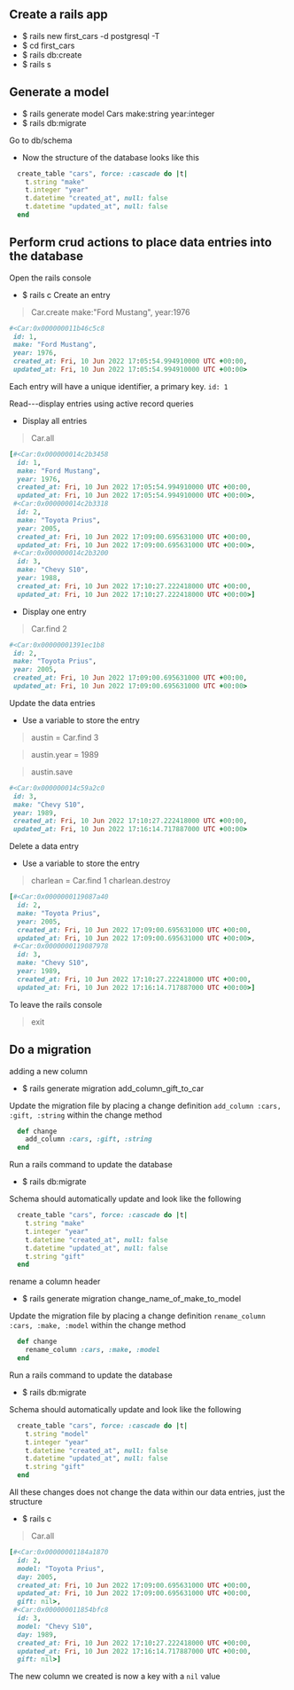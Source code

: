 ## Create a rails app
- $ rails new first_cars -d postgresql -T
- $ cd first_cars
- $ rails db:create
- $ rails s

## Generate a model
- $ rails generate model Cars make:string year:integer
- $ rails db:migrate

Go to db/schema
- Now the structure of the database looks like this
```ruby
  create_table "cars", force: :cascade do |t|
    t.string "make"
    t.integer "year"
    t.datetime "created_at", null: false
    t.datetime "updated_at", null: false
  end
```

## Perform crud actions to place data entries into the database

Open the rails console
- $ rails c
Create an entry
> Car.create make:"Ford Mustang", year:1976

```ruby
#<Car:0x000000011b46c5c8                                   
 id: 1,                                                    
 make: "Ford Mustang",                                     
 year: 1976,                                               
 created_at: Fri, 10 Jun 2022 17:05:54.994910000 UTC +00:00,
 updated_at: Fri, 10 Jun 2022 17:05:54.994910000 UTC +00:00>
```

Each entry will have a unique identifier, a primary key.
`id: 1`

Read---display entries using active record queries
- Display all entries
> Car.all

```ruby
[#<Car:0x000000014c2b3458                                  
  id: 1,                                                   
  make: "Ford Mustang",                                    
  year: 1976,                                              
  created_at: Fri, 10 Jun 2022 17:05:54.994910000 UTC +00:00,
  updated_at: Fri, 10 Jun 2022 17:05:54.994910000 UTC +00:00>,
 #<Car:0x000000014c2b3318                                  
  id: 2,                                                   
  make: "Toyota Prius",                                    
  year: 2005,                                              
  created_at: Fri, 10 Jun 2022 17:09:00.695631000 UTC +00:00,
  updated_at: Fri, 10 Jun 2022 17:09:00.695631000 UTC +00:00>,
 #<Car:0x000000014c2b3200                                  
  id: 3,
  make: "Chevy S10",
  year: 1988,
  created_at: Fri, 10 Jun 2022 17:10:27.222418000 UTC +00:00,
  updated_at: Fri, 10 Jun 2022 17:10:27.222418000 UTC +00:00>] 
```
- Display one entry
> Car.find 2

```ruby
#<Car:0x00000001391ec1b8      
 id: 2,                       
 make: "Toyota Prius",        
 year: 2005,                  
 created_at: Fri, 10 Jun 2022 17:09:00.695631000 UTC +00:00,
 updated_at: Fri, 10 Jun 2022 17:09:00.695631000 UTC +00:00>
```

Update the data entries
- Use a variable to store the entry
> austin = Car.find 3

> austin.year = 1989

> austin.save

```ruby
#<Car:0x000000014c59a2c0                                      
 id: 3,                                                       
 make: "Chevy S10",                                           
 year: 1989,                                                  
 created_at: Fri, 10 Jun 2022 17:10:27.222418000 UTC +00:00,  
 updated_at: Fri, 10 Jun 2022 17:16:14.717887000 UTC +00:00>
```

Delete a data entry
- Use a variable to store the entry
> charlean = Car.find 1
> charlean.destroy

```ruby
[#<Car:0x0000000119087a40                                       
  id: 2,                                                        
  make: "Toyota Prius",                                    
  year: 2005,                                              
  created_at: Fri, 10 Jun 2022 17:09:00.695631000 UTC +00:00,
  updated_at: Fri, 10 Jun 2022 17:09:00.695631000 UTC +00:00>,
 #<Car:0x0000000119087978                                  
  id: 3,                                                   
  make: "Chevy S10",                                       
  year: 1989,                                              
  created_at: Fri, 10 Jun 2022 17:10:27.222418000 UTC +00:00,
  updated_at: Fri, 10 Jun 2022 17:16:14.717887000 UTC +00:00>]
```

To leave the rails console
> exit

## Do a migration
adding a new column
- $ rails generate migration add_column_gift_to_car

Update the migration file by placing a change definition `add_column :cars, :gift, :string` within the change method

```ruby
  def change
    add_column :cars, :gift, :string
  end
```

Run a rails command to update the database
- $ rails db:migrate

Schema should automatically update and look like the following

```ruby
  create_table "cars", force: :cascade do |t|
    t.string "make"
    t.integer "year"
    t.datetime "created_at", null: false
    t.datetime "updated_at", null: false
    t.string "gift"
  end
```

rename a column header
- $ rails generate migration change_name_of_make_to_model

Update the migration file by placing a change definition `rename_column :cars, :make, :model` within the change method

```ruby
  def change
    rename_column :cars, :make, :model
  end
```

Run a rails command to update the database
- $ rails db:migrate

Schema should automatically update and look like the following

```ruby
  create_table "cars", force: :cascade do |t|
    t.string "model"
    t.integer "year"
    t.datetime "created_at", null: false
    t.datetime "updated_at", null: false
    t.string "gift"
  end
```

All these changes does not change the data within our data entries, just the structure

- $ rails c
> Car.all

```ruby
[#<Car:0x00000001184a1870                                  
  id: 2,                                                   
  model: "Toyota Prius",                                   
  day: 2005,                                               
  created_at: Fri, 10 Jun 2022 17:09:00.695631000 UTC +00:00,
  updated_at: Fri, 10 Jun 2022 17:09:00.695631000 UTC +00:00,
  gift: nil>,                                              
 #<Car:0x000000011854bfc8                                  
  id: 3,                                                   
  model: "Chevy S10",                                      
  day: 1989,                                               
  created_at: Fri, 10 Jun 2022 17:10:27.222418000 UTC +00:00,
  updated_at: Fri, 10 Jun 2022 17:16:14.717887000 UTC +00:00,
  gift: nil>] 
```

The new column we created is now a key with a `nil` value
